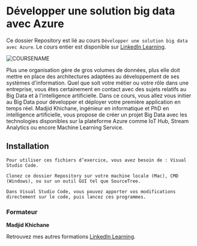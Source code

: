 # Développer une solution big data avec Azure

Ce dossier Repository est lié au cours `Développer une solution big data avec Azure`. Le cours entier est disponible sur [LinkedIn Learning][lil-course-url].

![COURSENAME][lil-thumbnail-url] 

Plus une organisation gère de gros volumes de données, plus elle doit mettre en place des architectures adaptées au développement de ses systèmes d'information. Quel que soit votre métier ou votre rôle dans une entreprise, vous êtes certainement en contact avec des sujets relatifs au Big Data et à l'intelligence artificielle. Dans ce cours, vous allez vous initier au Big Data pour développer et déployer votre première application en temps réel. Madjid Khichane, ingénieur en informatique et PhD en intelligence artificielle, vous propose de créer un projet Big Data avec les technologies disponibles sur la plateforme Azure comme IoT Hub, Stream Analytics ou encore Machine Learning Service.

## Installation

    Pour utiliser ces fichiers d’exercice, vous avez besoin de : Visual Studio Code.
    
    Clonez ce dossier Repository sur votre machine locale (Mac), CMD (Windows), ou sur un outil GUI tel que SourceTree. 
    
    Dans Visual Studio Code, vous pouvez apporter vos modifications directement sur le code, puis lancez ces programmes.

### Formateur

**Madjid Khichane** 

Retrouvez mes autres formations [LinkedIn Learning][lil-URL-trainer].

[lil-course-url]: https://www.linkedin.com/learning/developper-une-solution-big-data-avec-azure
[lil-thumbnail-url]: https://cdn.lynda.com/course/3000780/3000780-1645186193303-16x9.jpg
[lil-URL-trainer]: https://www.linkedin.com/learning/instructors/madjid-khichane
